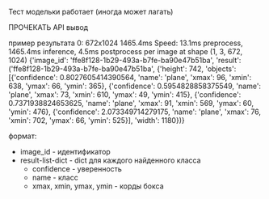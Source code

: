 Тест модельки работает (иногда может лагать)

ПРОЧЕКАТЬ API вывод

пример результата
0: 672x1024 1465.4ms
Speed: 13.1ms preprocess, 1465.4ms inference, 4.5ms postprocess per image at shape (1, 3, 672, 1024)
{'image_id': 'ffe8f128-1b29-493a-b7fe-ba90e47b51ba', 'result': ('ffe8f128-1b29-493a-b7fe-ba90e47b51ba', {'height': 742, 'objects': [{'confidence': 0.8027605414390564, 'name': 'plane', 'xmax': 96, 'xmin': 638, 'ymax': 66, 'ymin': 365}, {'confidence': 0.5954828858375549, 'name': 'plane', 'xmax': 73, 'xmin': 610, 'ymax': 49, 'ymin': 415}, {'confidence': 0.7371938824653625, 'name': 'plane', 'xmax': 91, 'xmin': 569, 'ymax': 60, 'ymin': 476}, {'confidence': 2.073349714279175, 'name': 'plane', 'xmax': 76, 'xmin': 702, 'ymax': 66, 'ymin': 525}], 'width': 1180})}


формат:
- image_id - идентификатор
- result-list-dict - dict для каждого найденного класса
    - confidence - уверенность
    - name - класс
    - xmax, xmin, ymax, ymin - корды бокса
